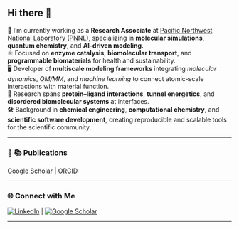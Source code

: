 ## Hi there 👋

🔬 I’m currently working as a **Research Associate** at [Pacific Northwest National Laboratory (PNNL)](https://www.pnnl.gov), specializing in **molecular simulations**, **quantum chemistry**, and **AI-driven modeling**.  
⚛️ Focused on **enzyme catalysis**, **biomolecular transport**, and **programmable biomaterials** for health and sustainability.  
🖥️ Developer of **multiscale modeling frameworks** integrating *molecular dynamics*, *QM/MM*, and *machine learning* to connect atomic-scale interactions with material function.  
🧬 Research spans **protein–ligand interactions**, **tunnel energetics**, and **disordered biomolecular systems** at interfaces.  
🛠️ Background in **chemical engineering**, **computational chemistry**, and **scientific software development**, creating reproducible and scalable tools for the scientific community.

---

### 📄 📚 Publications 
[Google Scholar](https://scholar.google.com/) | [ORCID](https://orcid.org/)

---

### 🌐 Connect with Me  
[![LinkedIn](https://img.shields.io/badge/-LinkedIn-0A66C2?logo=linkedin&logoColor=white)](https://www.linkedin.com/in/suman-samantray/) | [![Google Scholar](https://img.shields.io/badge/-Google%20Scholar-4285F4?logo=google-scholar&logoColor=white)](https://scholar.google.com/citations?hl=en&user=5Zex9xUAAAAJ&view_op=list_works&sortby=pubdate)

---
